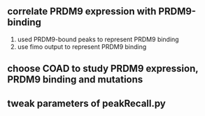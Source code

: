 ## correlate PRDM9 expression with PRDM9-binding
1. used PRDM9-bound peaks to represent PRDM9 binding
2. use fimo output to represent PRDM9 binding 
## choose COAD to study PRDM9 expression, PRDM9 binding and mutations
## tweak parameters of peakRecall.py

<!--stackedit_data:
eyJoaXN0b3J5IjpbMTYzMTc5NjE5N119
-->